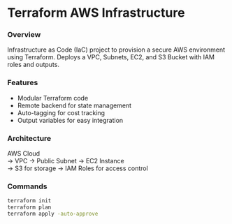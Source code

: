 # Terraform AWS Infrastructure

### Overview
Infrastructure as Code (IaC) project to provision a secure AWS environment using Terraform.
Deploys a VPC, Subnets, EC2, and S3 Bucket with IAM roles and outputs.

### Features
- Modular Terraform code
- Remote backend for state management
- Auto-tagging for cost tracking
- Output variables for easy integration

### Architecture
AWS Cloud  
→ VPC → Public Subnet → EC2 Instance  
→ S3 for storage → IAM Roles for access control  

### Commands
```bash
terraform init
terraform plan
terraform apply -auto-approve
